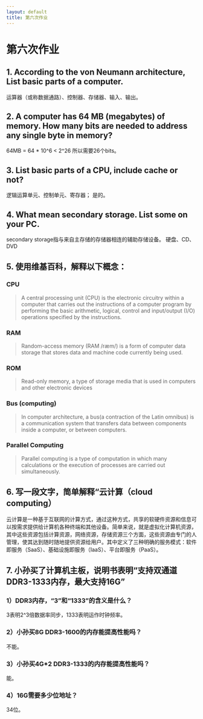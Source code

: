 ```yaml
---
layout: default
title: 第六次作业
---
```


# 第六次作业

## 1. According to the von Neumann architecture, List basic parts of a computer.
运算器（或称数据通路）、控制器、存储器、输入、输出。

## 2. A computer has 64 MB (megabytes) of memory. How many bits are needed to address any single byte in memory?
64MB = 64 * 10^6 < 2^26
所以需要26个bits。

## 3. List basic parts of a CPU, include cache or not?
逻辑运算单元、控制单元、寄存器；
是的。

## 4. What mean secondary storage. List some on your PC. 
secondary storage指与来自主存储的存储器相连的辅助存储设备。
硬盘、CD、DVD

## 5. 使用维基百科，解释以下概念：
### CPU
> A central processing unit (CPU) is the electronic circuitry within a computer that carries out the instructions of a computer program by performing the basic arithmetic, logical, control and  input/output (I/O) operations specified by the instructions.

### RAM
> Random-access memory (RAM /ræm/) is a form of computer data storage that stores data and machine code currently being used.

### ROM
> Read-only memory, a type of storage media that is used in computers and other electronic devices

### Bus (computing)
> In computer architecture, a bus(a contraction of the Latin omnibus) is a communication system that transfers data between components inside a computer, or between computers.

### Parallel Computing
> Parallel computing is a type of computation in which many calculations or the execution of processes are carried out simultaneously.

## 6. 写一段文字，简单解释“云计算（cloud computing）
云计算是一种基于互联网的计算方式，通过这种方式，共享的软硬件资源和信息可以按需求提供给计算机各种终端和其他设备。简单来说，就是虚拟化计算机资源，其中这些资源包括计算资源，网络资源，存储资源三个方面，这些资源由专门的人管理，使其达到随时随地提供资源给用户。其中定义了三种明确的服务模式：软件即服务（SaaS）、基础设施即服务（IaaS）、平台即服务（PaaS）。

## 7. 小孙买了计算机主板，说明书表明“支持双通道DDR3-1333内存，最大支持16G”
### 1）DDR3内存，“3”和“1333”的含义是什么？
3表明2^3倍数据率同步，1333表明运作时钟频率。
### 2）小孙买8G DDR3-1600的内存能提高性能吗？
不能。
### 3）小孙买4G*2 DDR3-1333的内存能提高性能吗？
能。
### 4）16G需要多少位地址？
34位。